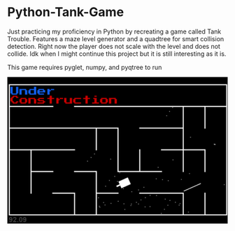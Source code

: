 # Python-Tank-Game
Just practicing my proficiency in Python by recreating a game called Tank Trouble. Features a maze level generator and a quadtree for smart collision detection. Right now the player does not scale with the level and does not collide. Idk when I might continue this project but it is still interesting as it is.

This game requires pyglet, numpy, and pyqtree to run

![Under Construction](images/temp.png)
